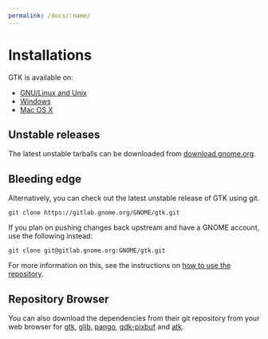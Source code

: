 ```yaml
---
permalink: /docs/:name/
---
```

# Installations

GTK is available on:

* [GNU/Linux and Unix](/docs/installations/linux/)
* [Windows](/docs/installations/windows/)
* [Mac OS X](/docs/installations/macos/)

## Unstable releases

The latest unstable tarballs can be downloaded from [download.gnome.org](http://download.gnome.org/sources/gtk+/).

## Bleeding edge

Alternatively, you can check out the latest unstable release of GTK using git.

```
git clone https://gitlab.gnome.org/GNOME/gtk.git
```

If you plan on pushing changes back upstream and have a GNOME account, use the following instead:

```
git clone git@gitlab.gnome.org:GNOME/gtk.git
```

For more information on this, see the instructions on [how to use the repository](https://wiki.gnome.org/GitLab).

## Repository Browser

You can also download the dependencies from their git repository from your web browser for [gtk](https://gitlab.gnome.org/GNOME/gtk), [glib](https://git.gnome.org/browse/glib), [pango](https://git.gnome.org/browse/pango), [gdk-pixbuf](https://git.gnome.org/browse/gdk-pixbuf) and [atk](https://git.gnome.org/browse/atk).